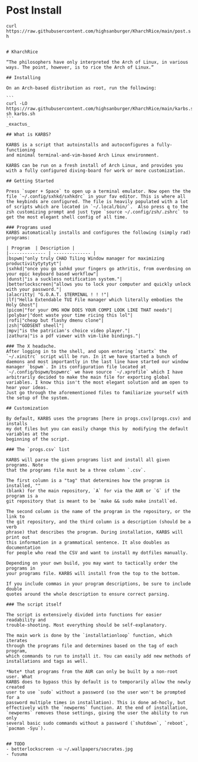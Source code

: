 # Post Install

```curl https://raw.githubusercontent.com/highsanburger/KharchRice/main/post.sh```
``````

# KharchRice

“The philosophers have only interpreted the Arch of Linux, in various ways. The point, however, is to rice the Arch of Linux.“

## Installing

On an Arch-based distribution as root, run the following:

```
curl -LO https://raw.githubusercontent.com/highsanburger/KharchRice/main/karbs.sh
sh karbs.sh
```
_exactus_

## What is KARBS?

KARBS is a script that autoinstalls and autoconfigures a fully-functioning
and minimal terminal-and-vim-based Arch Linux environment.

KARBS can be run on a fresh install of Arch Linux, and provides you
with a fully configured diving-board for work or more customization.

## Getting Started

Press `super + Space` to open up a terminal emulator. Now open the the file `~/.config/sxhkd/sxhkdrc` in your fav editor. This is where all the keybinds are configured. The file is heavily populated with a lot of scripts which are located in `~/.local/bin/`.  Also press q to the zsh customizing prompt and just type `source ~/.config/zsh/.zshrc` to get the most elegant shell config of all time.

### Programs used
KARBS automatically installs and configures the following (simply rad) programs:

| Program  | Description |   
|-------------- | -------------- |
|bspwm|"only truly CHAD Tiling Window manager for maximizing productivitytytytyt"|
|sxhkd|"once you go sxhkd your fingers go athritis, from overdosing on your epic keyboard based workflow"|
|dunst|"is a suckless notification system."|
|betterlockscreen|"allows you to lock your computer and quickly unlock with your password."|
|alacritty| "G.O.A.T. $TERMINAL ! ! !"|
|lf|"Hella Extendable TUI File manager which literally embodies the Holy Ghost"|
|picom|"for your OMG HOW DOES YOUR COMPI LOOK LIKE THAT needs"|
|polybar|"dont waste your time ricing this lol"|
|rofi|"cheap but flashy dmenu clone"|
|zsh|"GODSENT sheell"|
|mpv|"is the patrician's choice video player."|
|zathura|"is a pdf viewer with vim-like bindings."|

### The X headache.
After logging in to the shell, and upon entering `startx` the `~/.xinitrc` script will be run. In it we have started a bunch of daemons and most importantly in the last line have started our window manager `bspwm`. In its configuration file located at `~/.config/bspwm/bspwmrc` we have source `~/.xprofile` which I have arbitrarily decided to make the main file for exporting global variables. I know this isn't the most elegant solution and am open to hear your ideas.
Just go through the aforementioned files to familiarize yourself with the setup of the system.

## Customization

By default, KARBS uses the programs [here in progs.csv](progs.csv) and installs
my dot files but you can easily change this by  modifying the default variables at the
beginning of the script.

### The `progs.csv` list

KARBS will parse the given programs list and install all given programs. Note
that the programs file must be a three column `.csv`.

The first column is a "tag" that determines how the program is installed, ""
(blank) for the main repository, `A` for via the AUR or `G` if the program is a
git repository that is meant to be `make && sudo make install`ed.

The second column is the name of the program in the repository, or the link to
the git repository, and the third column is a description (should be a verb
phrase) that describes the program. During installation, KARBS will print out
this information in a grammatical sentence. It also doubles as documentation
for people who read the CSV and want to install my dotfiles manually.

Depending on your own build, you may want to tactically order the programs in
your programs file. KARBS will install from the top to the bottom.

If you include commas in your program descriptions, be sure to include double
quotes around the whole description to ensure correct parsing.

### The script itself

The script is extensively divided into functions for easier readability and
trouble-shooting. Most everything should be self-explanatory.

The main work is done by the `installationloop` function, which iterates
through the programs file and determines based on the tag of each program,
which commands to run to install it. You can easily add new methods of
installations and tags as well.

*Note* that programs from the AUR can only be built by a non-root user. What
KARBS does to bypass this by default is to temporarily allow the newly created
user to use `sudo` without a password (so the user won't be prompted for a
password multiple times in installation). This is done ad-hocly, but
effectively with the `newperms` function. At the end of installation,
`newperms` removes those settings, giving the user the ability to run only
several basic sudo commands without a password (`shutdown`, `reboot`,
`pacman -Syu`).


## TODO 
- betterlockscreen -u ~/.wallpapers/socrates.jpg 
- fusuma 
